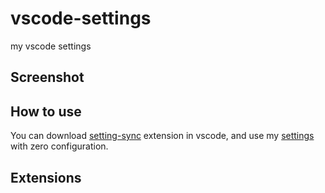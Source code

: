 # vscode-settings

my vscode settings

## Screenshot

## How to use

You can download [setting-sync](https://marketplace.visualstudio.com/items?itemName=Shan.code-settings-sync) extension in vscode, and use my [settings](https://gist.github.com/FallOutChonny/da846d9bec4587923a03209970b8077e) with zero configuration.

## Extensions
